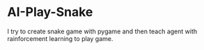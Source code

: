 # AI-Play-Snake
I try to create snake game with pygame and then teach agent with rainforcement learning to play game.
